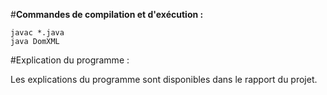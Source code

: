 #**Commandes de compilation et d'exécution :**
```
javac *.java
java DomXML
```

#Explication du programme :

Les explications du programme sont disponibles dans le rapport du projet.
